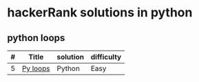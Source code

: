 # hackerRank solutions in python

## python loops

|#|Title|solution|difficulty|
|--|----|--------|----------|
|5|[Py loops](https://www.hackerrank.com/challenges/python-loops/problem?isFullScreen=true)|Python|Easy|
